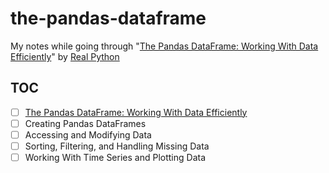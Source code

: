 # the-pandas-dataframe

My notes while going through "[The Pandas DataFrame: Working With Data Efficiently][course]" by [Real Python][realpython]

## TOC

- [ ] [The Pandas DataFrame: Working With Data Efficiently](src/section1.ipynb)
- [ ] Creating Pandas DataFrames
- [ ] Accessing and Modifying Data
- [ ] Sorting, Filtering, and Handling Missing Data
- [ ] Working With Time Series and Plotting Data

[course]: https://realpython.com/courses/pandas-dataframe-working-with-data/
[realpython]: https://realpython.com/
